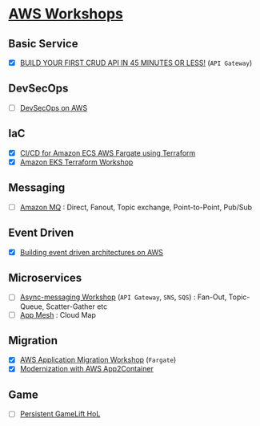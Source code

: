 # [AWS Workshops](https://workshops.aws/)

## Basic Service

- [x] [BUILD YOUR FIRST CRUD API IN 45 MINUTES OR LESS!](https://simple-crud-api.workshop.aws/) (`API Gateway`)

## DevSecOps

- [ ] [DevSecOps on AWS](https://devsecops.workshop.aws/en/)

## IaC

- [x] [CI/CD for Amazon ECS AWS Fargate using Terraform](https://devops-ecs-fargate.workshop.aws/en/)
- [x] [Amazon EKS Terraform Workshop](https://tf-eks-workshop.workshop.aws/)

## Messaging

- [ ] [Amazon MQ](https://amazon-mq-intro.workshop.aws/) : Direct, Fanout, Topic exchange, Point-to-Point, Pub/Sub

## Event Driven

- [x] [Building event driven architectures on AWS](https://event-driven-architecture.workshop.aws/)

## Microservices

- [ ] [Async-messaging Workshop](https://async-messaging.workshop.aws/) (`API Gateway`, `SNS`, `SQS`) : Fan-Out, Topic-Queue, Scatter-Gather etc
- [ ] [App Mesh](https://www.appmeshworkshop.com/introduction/) : Cloud Map

## Migration

- [x] [AWS Application Migration Workshop](https://application-migration-with-aws.workshop.aws/en/) (`Fargate`)
- [x] [Modernization with AWS App2Container](https://app2container.workshop.aws/ko/)

## Game

- [ ] [Persistent GameLift HoL](https://gamelift-persistent-workshop.workshop.aws/ko/intro.html)

